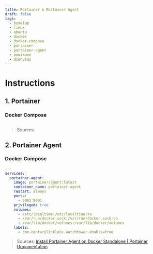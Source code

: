 ```yaml
---
title: Portainer & Portainer Agent
draft: false
tags:
  - homelab
  - linux
  - ubuntu
  - docker
  - docker-compose
  - portainer
  - portainer-agent
  - omoikane
  - dionysus
---
```


# Instructions

## 1. Portainer

### Docker Compose
```yaml containers/portainer/docker-compose.yml
```

> Sources:
> 


## 2. Portainer Agent

### Docker Compose
```yaml containers/portainer-agent/docker-compose.yml
---
services:
  portainer-agent:
    image: portainer/agent:latest
    container_name: portainer-agent
    restart: always
    ports:
      - 9001:9001
    privileged: true
    volumes:
      - /etc/localtime:/etc/localtime:ro
      - /var/run/docker.sock:/var/run/docker.sock:ro
      - /var/lib/docker/volumes:/var/lib/docker/volumes
    labels:
      - com.centurylinklabs.watchtower.enable=true
```

> Sources:
> [Install Portainer Agent on Docker Standalone | Portainer Documentation](https://docs.portainer.io/admin/environments/add/docker/agent)